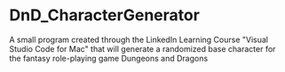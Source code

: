 # DnD_CharacterGenerator
 A small program created through the LinkedIn Learning Course "Visual Studio Code for Mac" that will generate a randomized base character for the fantasy role-playing game Dungeons and Dragons
